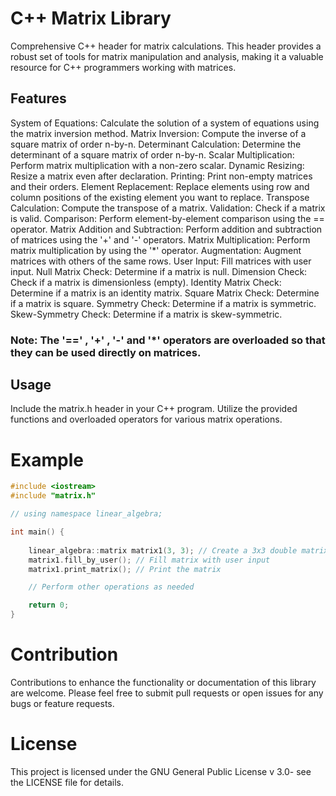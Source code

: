 # C++ Matrix Library
Comprehensive C++ header for matrix calculations. This header provides a robust set of tools for matrix manipulation and analysis, making it a valuable resource for C++ programmers working with matrices.

## Features
System of Equations: Calculate the solution of a system of equations using the matrix inversion method.
Matrix Inversion: Compute the inverse of a square matrix of order n-by-n.
Determinant Calculation: Determine the determinant of a square matrix of order n-by-n.
Scalar Multiplication: Perform matrix multiplication with a non-zero scalar.
Dynamic Resizing: Resize a matrix even after declaration.
Printing: Print non-empty matrices and their orders.
Element Replacement: Replace elements using row and column positions of the existing element you want to replace.
Transpose Calculation: Compute the transpose of a matrix.
Validation: Check if a matrix is valid.
Comparison: Perform element-by-element comparison using the == operator.
Matrix Addition and Subtraction: Perform addition and subtraction of matrices using the '+' and '-' operators.
Matrix Multiplication: Perform matrix multiplication by using the '*' operator.
Augmentation: Augment matrices with others of the same rows.
User Input: Fill matrices with user input.
Null Matrix Check: Determine if a matrix is null.
Dimension Check: Check if a matrix is dimensionless (empty).
Identity Matrix Check: Determine if a matrix is an identity matrix.
Square Matrix Check: Determine if a matrix is square.
Symmetry Check: Determine if a matrix is symmetric.
Skew-Symmetry Check: Determine if a matrix is skew-symmetric.
### Note: The '==' , '+' , '-' and '*' operators are overloaded so that they can be used directly on matrices.

## Usage

Include the matrix.h header in your C++ program.
Utilize the provided functions and overloaded operators for various matrix operations.

# Example
```cpp
#include <iostream>
#include "matrix.h"

// using namespace linear_algebra;

int main() {
    
    linear_algebra::matrix matrix1(3, 3); // Create a 3x3 double matrix
    matrix1.fill_by_user(); // Fill matrix with user input
    matrix1.print_matrix(); // Print the matrix

    // Perform other operations as needed

    return 0;
}
```

# Contribution
Contributions to enhance the functionality or documentation of this library are welcome. Please feel free to submit pull requests or open issues for any bugs or feature requests.

# License
This project is licensed under the GNU General Public License v 3.0- see the LICENSE file for details.
